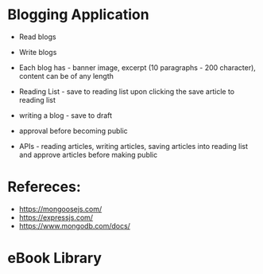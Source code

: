 # Blogging Application
- Read blogs
- Write blogs
- Each blog has - banner image, excerpt (10 paragraphs - 200 character), content can be of any length
- Reading List - save to reading list upon clicking the save article to reading list
- writing a blog - save to draft
- approval before becoming public

- APIs - reading articles, writing articles, saving articles into reading list and approve articles before making public

# Refereces: 
- https://mongoosejs.com/
- https://expressjs.com/
- https://www.mongodb.com/docs/


# eBook Library
